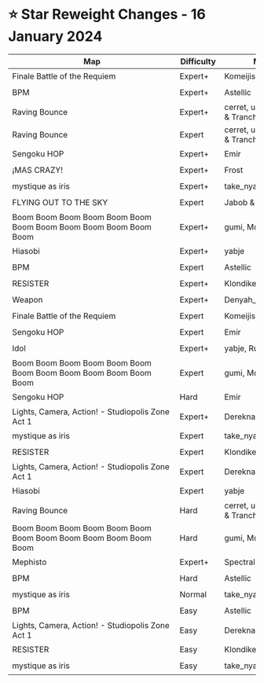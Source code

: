 # ⭐ Star Reweight Changes - 16 January 2024

| <div style="width:325px">Map</div> | <div style="width:75px">Difficulty</div> | <div style="width:200px">Mapper(s)</div> | <div style="width:175px">Star Rating Change</div> |
|-----|------------|-----------|---------------------------------------------------|
| Finale Battle of the Requiem | Expert+ | Komeijisan051 | ⭐ 11.11 → ⭐ 11.71 |
| BPM | Expert+ | Astellic | ⭐ 10.72 → ⭐ 10.69 |
| Raving Bounce | Expert+ | cerret, unluckyL, Aquaflee & Tranch | ⭐ 10.55 → ⭐ 10.38 |
| Raving Bounce | Expert | cerret, unluckyL, Aquaflee & Tranch | ⭐ 10.24 → ⭐ 10.65 |
| Sengoku HOP | Expert+ | Emir | ⭐ 10.18 → ⭐ 11.08 |
| ¡MAS CRAZY! | Expert+ | Frost | ⭐ 10.09 → ⭐ 9.72 |
| mystique as iris | Expert+ | take_nyan | ⭐ 9.82 → ⭐ 9.83 |
| FLYING OUT TO THE SKY | Expert | Jabob & Narwhal | ⭐ 9.65 → ⭐ 10.11 |
| Boom Boom Boom Boom Boom Boom Boom Boom Boom Boom Boom Boom Boom | Expert+ | gumi, Monstrosity & Luna | ⭐ 9.4 → ⭐ 9.09 |
| Hiasobi | Expert+ | yabje | ⭐ 9.03 → ⭐ 8.59 |
| BPM | Expert | Astellic | ⭐ 8.41 → ⭐ 7.89 |
| RESISTER | Expert+ | Klondike | ⭐ 8.02 → ⭐ 8.42 |
| Weapon | Expert+ | Denyah_ & shrado | ⭐ 7.91 → ⭐ 7.97 |
| Finale Battle of the Requiem | Expert | Komeijisan051 | ⭐ 7.88 → ⭐ 6.46 |
| Sengoku HOP | Expert | Emir | ⭐ 7.71 → ⭐ 8.24 |
| Idol | Expert+ | yabje, Rusty & Andy | ⭐ 7.18 → ⭐ 7.3 |
| Boom Boom Boom Boom Boom Boom Boom Boom Boom Boom Boom Boom Boom | Expert | gumi, Monstrosity & Luna | ⭐ 6.54 → ⭐ 6.0 |
| Sengoku HOP | Hard | Emir | ⭐ 6.37 → ⭐ 6.27 |
| Lights, Camera, Action! - Studiopolis Zone Act 1 | Expert+ | Dereknalox123 & Elecast | ⭐ 6.31 → ⭐ 7.17 |
| mystique as iris | Expert | take_nyan | ⭐ 6.09 → ⭐ 6.27 |
| RESISTER | Expert | Klondike | ⭐ 5.78 → ⭐ 5.81 |
| Lights, Camera, Action! - Studiopolis Zone Act 1 | Expert | Dereknalox123 & Elecast | ⭐ 5.68 → ⭐ 5.83 |
| Hiasobi | Expert | yabje | ⭐ 5.57 → ⭐ 5.62 |
| Raving Bounce | Hard | cerret, unluckyL, Aquaflee & Tranch | ⭐ 5.5 → ⭐ 5.82 |
| Boom Boom Boom Boom Boom Boom Boom Boom Boom Boom Boom Boom Boom | Hard | gumi, Monstrosity & Luna | ⭐ 5.14 → ⭐ 5.26 |
| Mephisto | Expert+ | Spectral | ⭐ 4.53 → ⭐ 4.88 |
| BPM | Hard | Astellic | ⭐ 4.19 → ⭐ 4.35 |
| mystique as iris | Normal | take_nyan | ⭐ 3.39 → ⭐ 3.44 |
| BPM | Easy | Astellic | ⭐ 3.21 → ⭐ 3.46 |
| Lights, Camera, Action! - Studiopolis Zone Act 1 | Easy | Dereknalox123 & Elecast | ⭐ 3.14 → ⭐ 3.42 |
| RESISTER | Easy | Klondike | ⭐ 3.1 → ⭐ 3.85 |
| mystique as iris | Easy | take_nyan | ⭐ 2.97 → ⭐ 3.18 |